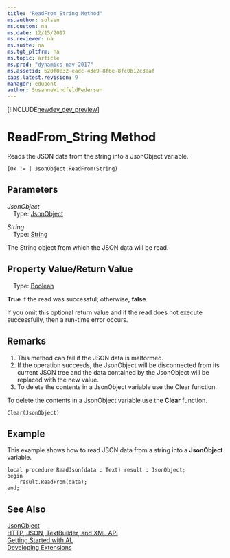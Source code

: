 ```yaml
---
title: "ReadFrom_String Method"
ms.author: solsen
ms.custom: na
ms.date: 12/15/2017
ms.reviewer: na
ms.suite: na
ms.tgt_pltfrm: na
ms.topic: article
ms.prod: "dynamics-nav-2017"
ms.assetid: 620f0e32-eadc-43e9-8f6e-8fc0b12c3aaf
caps.latest.revision: 9
manager: edupont
author: SusanneWindfeldPedersen
---
```


[!INCLUDE[newdev_dev_preview](../includes/newdev_dev_preview.md)]

# ReadFrom_String Method
Reads the JSON data from the string into a JsonObject variable.

```
[Ok := ] JsonObject.ReadFrom(String)
```

## Parameters
*JsonObject*  
&emsp;Type: [JsonObject](jsonobject-class.md)

*String*  
&emsp;Type: [String](/datatypes/devenv-text-data-type.md)

The String object from which the JSON data will be read.

## Property Value/Return Value
&emsp;Type: [Boolean](/datatypes/devenv-boolean-data-type.md)

**True** if the read was successful; otherwise, **false**.

If you omit this optional return value and if the read does not execute successfully, then a run-time error occurs.

## Remarks
1. This method can fail if the JSON data is malformed.
2. If the operation succeeds, the JsonObject will be disconnected from its current JSON tree and the data contained by the JsonObject will be replaced with the new value.
3. To delete the contents in a JsonObject variable use the Clear function.

To delete the contents in a JsonObject variable use the **Clear** function.

```
Clear(JsonObject)
```

## Example
This example shows how to read JSON data from a string into a **JsonObject** variable.

```
local procedure ReadJson(data : Text) result : JsonObject;
begin
    result.ReadFrom(data);    
end;

```

## See Also
[JsonObject](jsonobject-class.md)  
[HTTP, JSON, TextBuilder, and XML API](../devenv-restapi-overview.md)  
[Getting Started with AL](../devenv-get-started.md)  
[Developing Extensions](../devenv-dev-overview.md)
